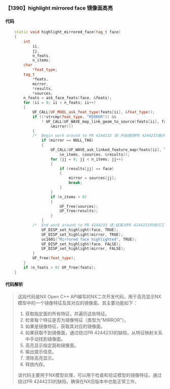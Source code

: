 ### 【1390】highlight mirrored face 镜像面高亮

#### 代码

```cpp
    static void highlight_mirrored_face(tag_t face)  
    {  
        int  
            ii,  
            jj,  
            n_feats,  
            n_items;  
        char  
            *feat_type;  
        tag_t  
            *feats,  
            mirror,  
            *results,  
            *sources;  
        n_feats = ask_face_feats(face, &feats);  
        for (ii = 0; ii < n_feats; ii++)  
        {  
            UF_CALL(UF_MODL_ask_feat_type(feats[ii], &feat_type));  
            if ((!strcmp(feat_type, "MIRROR")) &&  
                ! UF_CALL(UF_WAVE_map_link_geom_to_source(feats[ii], face, TRUE,  
                    &mirror)))  
            {  
            /*  Begin work around to PR 4244233 译:开始围绕PR 4244233展开工作。 */  
                if (mirror == NULL_TAG)  
                {  
                    UF_CALL(UF_WAVE_ask_linked_feature_map(feats[ii], TRUE,  
                        &n_items, &sources, &results));  
                    for (jj = 0; jj < n_items; jj++)  
                    {  
                        if (results[jj] == face)  
                        {  
                            mirror = sources[jj];  
                            break;  
                        }  
                    }  
                    if (n_items > 0)  
                    {  
                        UF_free(sources);  
                        UF_free(results);  
                    }  
                }  
            /*  End work around to PR 4244233 译:结束对PR 4244233的绕行工作。 */  
                UF_DISP_set_highlight(face, TRUE);  
                UF_DISP_set_highlight(mirror, TRUE);  
                uc1601("Mirrored face highlighted", TRUE);  
                UF_DISP_set_highlight(face, FALSE);  
                UF_DISP_set_highlight(mirror, FALSE);  
            }  
            UF_free(feat_type);  
        }  
        if (n_feats > 0) UF_free(feats);  
    }

```

#### 代码解析

> 这段代码是NX Open C++ API编写的NX二次开发代码，用于高亮显示NX模型中的一个镜像特征及其对应的镜像面。其主要功能如下：
>
> 1. 获取指定面的所有特征，并遍历这些特征。
> 2. 检查每个特征是否为镜像特征（类型为"MIRROR"）。
> 3. 如果是镜像特征，获取其对应的镜像面。
> 4. 如果获取不到镜像面，通过绕过PR 4244233的缺陷，从特征映射关系中手动找到镜像面。
> 5. 高亮显示指定面和镜像面。
> 6. 输出提示信息。
> 7. 清除高亮显示。
> 8. 释放内存。
>
> 该代码主要用于NX模型处理，可以用于检查和验证模型的镜像特征。通过绕过PR 4244233的缺陷，确保在NX旧版本中也能正常工作。
>
